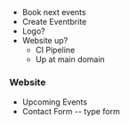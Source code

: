 ## 

* Book next events
* Create Eventbrite
* Logo?
* Website up?
  * CI Pipeline
  * Up at main domain

### Website

* Upcoming Events
* Contact Form -- type form









